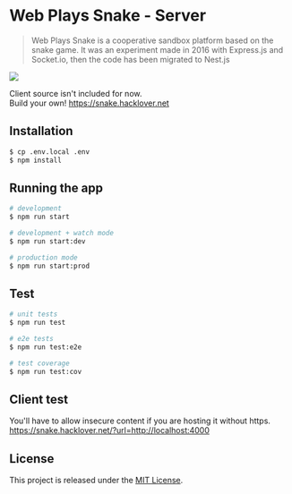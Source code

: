 # Web Plays Snake - Server
  
> Web Plays Snake is a cooperative sandbox platform based on the snake game. It was an experiment made in 2016 with Express.js and Socket.io, then the code has been migrated to Nest.js  

<img src="https://i.imgur.com/N16Wbrf.png" />

Client source isn't included for now.  
Build your own! https://snake.hacklover.net

## Installation

```bash
$ cp .env.local .env
$ npm install
```

## Running the app

```bash
# development
$ npm run start

# development + watch mode
$ npm run start:dev

# production mode
$ npm run start:prod
```

## Test

```bash
# unit tests
$ npm run test

# e2e tests
$ npm run test:e2e

# test coverage
$ npm run test:cov
```

## Client test
You'll have to allow insecure content if you are hosting it without https.  
https://snake.hacklover.net/?url=http://localhost:4000

## License

This project is released under the [MIT License](LICENSE).
